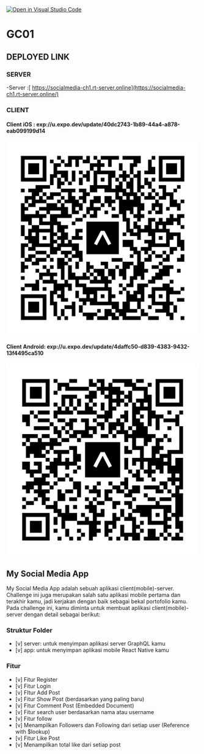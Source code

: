 [![Open in Visual Studio Code](https://classroom.github.com/assets/open-in-vscode-718a45dd9cf7e7f842a935f5ebbe5719a5e09af4491e668f4dbf3b35d5cca122.svg)](https://classroom.github.com/online_ide?assignment_repo_id=13590789&assignment_repo_type=AssignmentRepo)

# GC01

## DEPLOYED LINK

### SERVER

-Server :[ https://socialmedia-ch1.rt-server.online](https://socialmedia-ch1.rt-server.online/)

### CLIENT

#### Client iOS : exp://u.expo.dev/update/40dc2743-1b89-44a4-a878-eab099199d14

![iOS Barcode](./assets/eas-ios-2.svg)

#### Client Android: exp://u.expo.dev/update/4daffc50-d839-4383-9432-13f4495ca510

![Android Barcode](./assets/eas-android-2.svg)

## My Social Media App

My Social Media App adalah sebuah aplikasi client(mobile)-server. Challenge ini juga merupakan salah satu aplikasi mobile pertama dan terakhir kamu, jadi kerjakan dengan baik sebagai bekal portofolio kamu. Pada challenge ini, kamu diminta untuk membuat aplikasi client(mobile)-server dengan detail sebagai berikut:

### Struktur Folder

- [v] server: untuk menyimpan aplikasi server GraphQL kamu
- [v] app: untuk menyimpan aplikasi mobile React Native kamu

### Fitur

- [v] Fitur Register
- [v] Fitur Login
- [v] FItur Add Post
- [v] Fitur Show Post (berdasarkan yang paling baru)
- [v] Fitur Comment Post (Embedded Document)
- [v] Fitur search user berdasarkan nama atau username
- [v] Fitur follow
- [v] Menampilkan Followers dan Following dari setiap user (Reference with $lookup)
- [v] Fitur Like Post
- [v] Menampilkan total like dari setiap post
